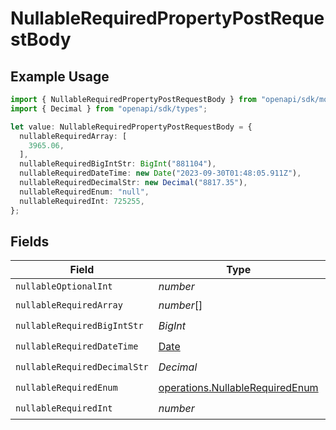 # NullableRequiredPropertyPostRequestBody

## Example Usage

```typescript
import { NullableRequiredPropertyPostRequestBody } from "openapi/sdk/models/operations";
import { Decimal } from "openapi/sdk/types";

let value: NullableRequiredPropertyPostRequestBody = {
  nullableRequiredArray: [
    3965.06,
  ],
  nullableRequiredBigIntStr: BigInt("881104"),
  nullableRequiredDateTime: new Date("2023-09-30T01:48:05.911Z"),
  nullableRequiredDecimalStr: new Decimal("8817.35"),
  nullableRequiredEnum: "null",
  nullableRequiredInt: 725255,
};
```

## Fields

| Field                                                                                         | Type                                                                                          | Required                                                                                      | Description                                                                                   |
| --------------------------------------------------------------------------------------------- | --------------------------------------------------------------------------------------------- | --------------------------------------------------------------------------------------------- | --------------------------------------------------------------------------------------------- |
| `nullableOptionalInt`                                                                         | *number*                                                                                      | :heavy_minus_sign:                                                                            | N/A                                                                                           |
| `nullableRequiredArray`                                                                       | *number*[]                                                                                    | :heavy_check_mark:                                                                            | N/A                                                                                           |
| `nullableRequiredBigIntStr`                                                                   | *BigInt*                                                                                      | :heavy_check_mark:                                                                            | N/A                                                                                           |
| `nullableRequiredDateTime`                                                                    | [Date](https://developer.mozilla.org/en-US/docs/Web/JavaScript/Reference/Global_Objects/Date) | :heavy_check_mark:                                                                            | N/A                                                                                           |
| `nullableRequiredDecimalStr`                                                                  | *Decimal*                                                                                     | :heavy_check_mark:                                                                            | N/A                                                                                           |
| `nullableRequiredEnum`                                                                        | [operations.NullableRequiredEnum](../../../sdk/models/operations/nullablerequiredenum.md)     | :heavy_check_mark:                                                                            | N/A                                                                                           |
| `nullableRequiredInt`                                                                         | *number*                                                                                      | :heavy_check_mark:                                                                            | N/A                                                                                           |